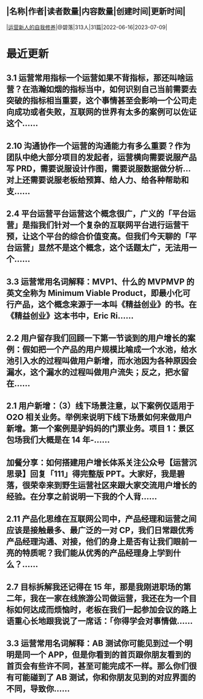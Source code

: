 |名称|作者|读者数量|内容数量|创建时间|更新时间|
---
|[运营新人的自我修养](https://xiaobot.net/p/Operation01?refer=0b133df9-27dc-423b-8101-639049001c13)|@碧落|313人|31篇|2022-06-16|2023-07-09|

# 最近更新
## 3.1 运营常用指标一个运营如果不背指标，那还叫啥运营？在浩瀚如烟的指标当中，如何识别自己当前需要去突破的指标相当重要，这个事情甚至会影响一个公司走向成功或者失败，互联网的世界有太多的案例可以佐证这个......
## 2.10 沟通协作一个运营的沟通能力有多么重要？作为团队中绝大部分项目的发起者，运营横向需要说服产品写 PRD，需要说服设计作图，需要说服数据做分析…对上还需要说服老板给预算、给人力、给各种帮助和支......
## 2.4 平台运营平台运营这个概念很广，广义的「平台运营」是指我们针对一个复杂的互联网平台进行运营干预，让这个平台的综合价值变高。但我们今天聊的「平台运营」显然不是这个概念，这个话题太广，无法用一个......
## 3.3 运营常用名词解释：MVP1、什么的 MVPMVP 的英文全称为 Minimum Viable Product，即最小化可行产品，这个概念来源于一本叫《精益创业》的书。在《精益创业》这本书中，Eric Ri......
## 2.2 用户留存我们回顾一下第一节谈到的用户增长的案例：假如把一个产品的用户规模比喻成一个水池，给水池引入水的过程叫做用户新增，而水池因为各种原因会漏水，这个漏水的过程叫做用户流失；反之，把水留在......
## 2.1 用户新增：（3）线下场景注意，以下案例仅适用于 O2O 相关业务。举例来说明下线下场景如何来做用户新增。第一个案例是驴妈妈的门票业务。项目 1：景区包场我们大概是在 14 年-......
## 加餐分享：如何搭建用户增长体系关注公众号【运营沉思录】回复「111」得完整版 PPT。大家好，我是碧落，很荣幸来到野生运营社区来跟大家交流用户增长的经验。在分享之前说明一下我的个人背......
## 2.11 产品化思维在互联网公司中，产品经理和运营之间应该是接触最多、最广泛的一对 CP，我们日常跟优秀产品经理沟通、对接，他们的身上是否有让我们眼前一亮的特质呢？我们能从优秀的产品经理身上学到什么？......
## 2.7 目标拆解我还记得在 15 年，那是我刚进职场的第二年，我在一家在线旅游公司做运营，我还在为一个目标如何达成而烦恼时，老板在我们一起参加会议的路上语重心长地跟我说了一席话：「你得学会对事情做......
## 3.3 运营常用名词解释：AB 测试你可能见到过一个明明是同一个 APP，但是你看到的首页跟你朋友看到的首页会有些许不同，甚至可能完成不一样。那么你们很有可能碰到了 AB 测试，你和你朋友见到的对应界面的不同，导致你......

